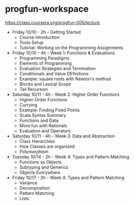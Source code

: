 progfun-workspace
=================

https://class.coursera.org/progfun-005/lecture

- Friday 10/10 - 2h - Getting Started
  - Course Introduction
  - Tools Setup
  - Tutorial: Working on the Programming Assignments
- Friday 10/10 - 4h - Week 1: Functions & Evaluations
  - Programming Paradigms
  - Elements of Programming
  - Evaluation Strategies and Termination
  - Conditionals and Value DEfinitions
  - Example: square roots with Newton's method
  - Blocks and Lexical Scope
  - Tail Recursion
- Saturday 10/11 - 4h - Week 2: Higher Order Functions
  - Higher-Order Functions
  - Currying
  - Example: Finding Fixed Points
  - Scala Syntax Summary
  - Functions and Data
  - More fun with Rationals
  - Evaluation and Operators
- Saturday 10/11 - 4h - Week 3: Data and Abstraction
  - Class Hierarchies
  - How Classes are organized
  - Polymorphism
- Tuesday 10/14 - 2h - Week 4: Types and Pattern Matching
  - Functions as Objects
  - Subtyping and Generics
  - Objects Everywhere
- Friday 10/17 - 2h - Week 4: Types and Pattern Matching
  - Variance
  - Decomposition 
  - Pattern Matching
  - Lists
